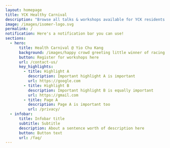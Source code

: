 ```yaml
---
layout: homepage
title: YCK Healthy Carnival
description: "Browse all talks & workshops available for YCK residents. "
image: /images/isomer-logo.svg
permalink: /
notification: Here's a notification bar you can use!
sections:
  - hero:
      title: Health Carnival @ Yio Chu Kang
      background: /images/happy crowd greeting little winner of racing.jpg
      button: Register for workshops here
      url: /contact-us/
      key_highlights:
        - title: Highlight A
          description: Important highlight A is important
          url: https://google.com
        - title: Highlight B
          description: Important highlight B is equally important
          url: https://gmail.com
        - title: Page A
          description: Page A is important too
          url: /privacy/
  - infobar:
      title: Infobar title
      subtitle: Subtitle
      description: About a sentence worth of description here
      button: Button text
      url: /faq/
---
```

